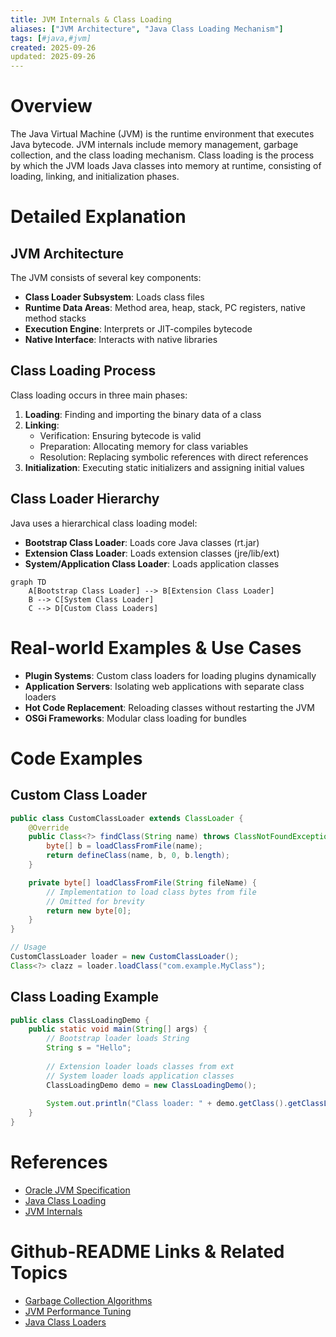 ```yaml
---
title: JVM Internals & Class Loading
aliases: ["JVM Architecture", "Java Class Loading Mechanism"]
tags: [#java,#jvm]
created: 2025-09-26
updated: 2025-09-26
---
```


# Overview

The Java Virtual Machine (JVM) is the runtime environment that executes Java bytecode. JVM internals include memory management, garbage collection, and the class loading mechanism. Class loading is the process by which the JVM loads Java classes into memory at runtime, consisting of loading, linking, and initialization phases.

# Detailed Explanation

## JVM Architecture

The JVM consists of several key components:

- **Class Loader Subsystem**: Loads class files
- **Runtime Data Areas**: Method area, heap, stack, PC registers, native method stacks
- **Execution Engine**: Interprets or JIT-compiles bytecode
- **Native Interface**: Interacts with native libraries

## Class Loading Process

Class loading occurs in three main phases:

1. **Loading**: Finding and importing the binary data of a class
2. **Linking**: 
   - Verification: Ensuring bytecode is valid
   - Preparation: Allocating memory for class variables
   - Resolution: Replacing symbolic references with direct references
3. **Initialization**: Executing static initializers and assigning initial values

## Class Loader Hierarchy

Java uses a hierarchical class loading model:

- **Bootstrap Class Loader**: Loads core Java classes (rt.jar)
- **Extension Class Loader**: Loads extension classes (jre/lib/ext)
- **System/Application Class Loader**: Loads application classes

```mermaid
graph TD
    A[Bootstrap Class Loader] --> B[Extension Class Loader]
    B --> C[System Class Loader]
    C --> D[Custom Class Loaders]
```

# Real-world Examples & Use Cases

- **Plugin Systems**: Custom class loaders for loading plugins dynamically
- **Application Servers**: Isolating web applications with separate class loaders
- **Hot Code Replacement**: Reloading classes without restarting the JVM
- **OSGi Frameworks**: Modular class loading for bundles

# Code Examples

## Custom Class Loader

```java
public class CustomClassLoader extends ClassLoader {
    @Override
    public Class<?> findClass(String name) throws ClassNotFoundException {
        byte[] b = loadClassFromFile(name);
        return defineClass(name, b, 0, b.length);
    }

    private byte[] loadClassFromFile(String fileName) {
        // Implementation to load class bytes from file
        // Omitted for brevity
        return new byte[0];
    }
}

// Usage
CustomClassLoader loader = new CustomClassLoader();
Class<?> clazz = loader.loadClass("com.example.MyClass");
```

## Class Loading Example

```java
public class ClassLoadingDemo {
    public static void main(String[] args) {
        // Bootstrap loader loads String
        String s = "Hello";
        
        // Extension loader loads classes from ext
        // System loader loads application classes
        ClassLoadingDemo demo = new ClassLoadingDemo();
        
        System.out.println("Class loader: " + demo.getClass().getClassLoader());
    }
}
```

# References

- [Oracle JVM Specification](https://docs.oracle.com/javase/specs/jvms/se17/html/)
- [Java Class Loading](https://www.oracle.com/technetwork/java/javase/classloaders-140200.html)
- [JVM Internals](https://www.baeldung.com/jvm-class-loading)

# Github-README Links & Related Topics

- [Garbage Collection Algorithms](../garbage-collection-algorithms/)
- [JVM Performance Tuning](../jvm-performance-tuning/)
- [Java Class Loaders](../java-class-loaders/)
